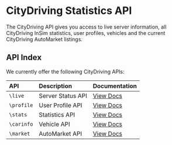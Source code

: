 # CityDriving Statistics API

The CityDriving API gives you access to live server information, all CityDriving InSim statistics, user profiles, vehicles and the current CityDriving AutoMarket listings.

## API Index

We currently offer the following CityDriving APIs:

| API | Description | Documentation |
| :--- | :--- | :--- |
| `\live` | Server Status API | [View Docs](server-status-api.md) |
| `\profile` | User Profile API | [View Docs](user-profile-api.md) |
| `\stats` | Statistics API | [View Docs](statistics-api.md) |
| `\carinfo` | Vehicle API | [View Docs](vehicle-api.md) |
| `\market` | AutoMarket API | [View Docs](automarket-api.md) |